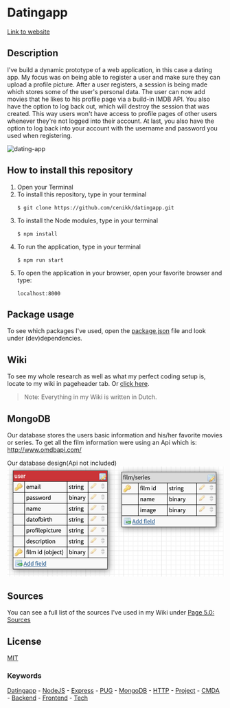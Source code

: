 # Datingapp
[Link to website](https://lovesome-date.herokuapp.com)

## Description
I've build a dynamic prototype of a web application, in this case a dating app. My focus was on being able to register a user and make sure they can upload a profile picture. After a user registers, a session is being made which stores some of the user's personal data. The user can now add movies that he likes to his profile page via a build-in IMDB API. You also have the option to log back out, which will destroy the session that was created. This way users won't have access to profile pages of other users whenever they're not logged into their account. At last, you also have the option to log back into your account with the username and password you used when registering. 

![dating-app](https://github.com/cenikk/datingapp/blob/master/assets/lovesome.png)

## How to install this repository
1. Open your Terminal
2. To install this repository, type in your terminal  
   ```
   $ git clone https://github.com/cenikk/datingapp.git
   ```  
3. To install the Node modules, type in your terminal  
   ```
   $ npm install
   ```
4. To run the application, type in your terminal  
   ```
   $ npm run start
   ```
5. To open the application in your browser, open your favorite browser and type:
   ```
   localhost:8000
   ```

## Package usage
To see which packages I've used, open the [package.json](https://github.com/cenikk/datingapp/blob/master/package.json) file and look under (dev)dependencies.

## Wiki 
To see my whole research as well as what my perfect coding setup is, locate to my wiki in pageheader tab. Or [click here](https://github.com/cenikk/datingapp/wiki/5.0-Sources).
> Note: Everything in my Wiki is written in Dutch.

## MongoDB
Our database stores the users basic information and his/her favorite movies or series.
To get all the film information were using an Api which is: http://www.omdbapi.com/

Our database design(Api not included)
![Database](https://github.com/cenikk/datingapp/blob/develop/assets/database.png)

## Sources
You can see a full list of the sources I've used in my Wiki under [Page 5.0: Sources](https://github.com/cenikk/datingapp/wiki/5.0-Sources)

## License 
[MIT](https://opensource.org/licenses/MIT)

### Keywords 
[Datingapp](https://lovesome-date.herokuapp.com/) - [NodeJS](https://nodejs.org/en/) - [Express](https://expressjs.com/) - [PUG](https://pugjs.org/api/getting-started.html) - [MongoDB](https://www.mongodb.com/) - [HTTP](https://tools.ietf.org/html/rfc2068) - [Project](https://github.com/cmda-bt/) - [CMDA](https://github.com/cmda) - [Backend](https://cmda-bt.github.io/be-course-18-19/docs/) - [Frontend](https://cmda-bt.github.io/fe-course-18-19/docs/) - [Tech](https://cmda-bt.github.io/pt-course-18-19/docs/)
